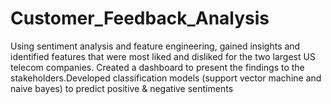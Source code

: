 # Customer_Feedback_Analysis
Using sentiment analysis and feature engineering, gained insights and identified features that were most liked and disliked for the two largest US telecom companies. Created a  dashboard to present the findings to the stakeholders.Developed classification models (support vector machine and naive bayes) to predict positive &amp; negative sentiments
